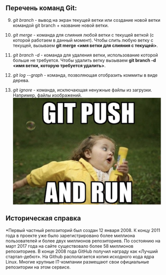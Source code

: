 ## Перечень команд Git:

9. *git branch* - вывод на экран текущей ветки или создание новой ветки командой git branch + название новой ветки.

10. *git merge* - команда для слияния любой ветки с текущей веткой (с которой работаем в данный момент). Чтобы слить любую ветку с текущей, вызываем
**git merge <имя ветки для слияния с текущей>**.

11. *git branch -d* - команда для удаления ветки, использование которой больше не требуется. Чтобы удалить ветку вызываем **git branch -d <имя ветки, которую требуется удалить>**.

12. *git log --graph* - команда, позволяющая отобразить коммиты в виде дерева.

13. *git ignore* - команда, исключающая ненужные файлы из загрузки. Например, файлы изображений. ![git](git.png)

## Историческая справка

*Первый частный репозиторий был создан 12 января 2008. К концу 2011 года в проекте уже было зарегистрировано более миллиона пользователей и более двух миллионов репозиториев. По состоянию на март 2017 года на сайте существовало более 58 миллионов репозиториев. В конце 2008 года GitHub получил награду как «Лучший стартап-дебют». На Github располагается копия исходного кода ядра Linux. Многие крупные IT-компании размещают свои официальные репозитории на этом сервисе.
